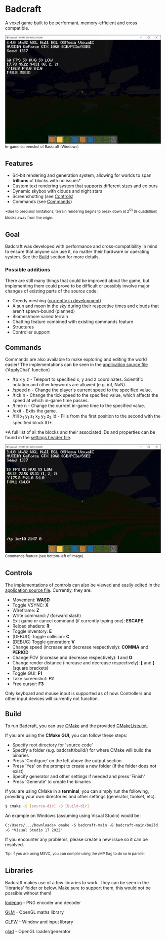 # Badcraft
A voxel game built to be performant, memory-efficient and cross compatible.

<img src="markdown/main.png"/>
<sup>In-game screenshot of Badcraft (Windows)</sup>

## Features
- 64-bit rendering and generation system, allowing for worlds to span **trillions** of blocks with no issues*
- Custom text rendering system that supports different sizes and colours
- Dynamic skybox with clouds and night stars
- Screenshotting (see [Controls](https://github.com/mahdialmusaad/badcraft/tree/main?tab=readme-ov-file#controls))
- Commands (see [Commands](https://github.com/mahdialmusaad/badcraft/tree/main?tab=readme-ov-file#commands))

<sup>\*Due to precision limitations, terrain rendering begins to break down at 2<sup>53</sup> (9 quadrillion) blocks away from the origin.</sup>

## Goal
Badcraft was developed with performance and cross-compatibility in mind to ensure that anyone can use it, no matter their hardware or operating system.
See the [Build](ttps://github.com/mahdialmusaad/badcraft/tree/main?tab=readme-ov-file#build) section for more details.

### Possible additions
There are still many things that could be improved about the game, but implementing them could prove to be difficult or possibly involve major changes of existing parts of the source code:
- Greedy meshing ([currently in development](https://github.com/mahdialmusaad/badcraft/blob/main/src/World/Chunk.cpp))
- A sun and moon in the sky during their respective times and clouds that aren't spawn-bound (planned)
- Biomes/more varied terrain
- Chatting feature combined with existing commands feature
- Structures
- Controller support

## Commands
Commands are also available to make exploring and editing the world easier! The implementations can be seen in the [application source file](https://github.com/mahdialmusaad/badcraft/blob/main/src/Utility/Application.cpp) ('ApplyChat' function)
- /tp x y z - Teleport to specified x, y and z coordinates. Scientific notation and other keywords are allowed (e.g. inf, NaN).
- /speed n - Change the player's current speed to the specified value.
- /tick n - Change the tick speed to the specified value, which affects the speed at which in-game time passes.
- /time n - Change the current in-game time to the specified value.
- /exit - Exits the game.
- /fill x<sub>1</sub> y<sub>1</sub> z<sub>1</sub>  x<sub>2</sub> y<sub>2</sub> z<sub>2</sub> id - Fills from the first position to the second with the specified block ID*

\*A full list of all the blocks and their associated IDs and properties can be found in the [settings header file](https://github.com/mahdialmusaad/badcraft/blob/main/src/World/Generation/Settings.hpp).

<img src="markdown/cmd.png"></img>
<sup>Commands feature (see bottom-left of image)</sup>

## Controls
The implementations of controls can also be viewed and easily edited in the [application source file](https://github.com/mahdialmusaad/badcraft/blob/main/src/Utility/Application.cpp). Currently, they are:
- Movement: **WASD**
- Toggle VSYNC: **X**
- Wireframe: **Z**
- Write command: **/** (forward slash)
- Exit game or cancel command (if currently typing one): **ESCAPE**
- Reload shaders: **R**
- Toggle inventory: **E**
- (DEBUG) Toggle collision: **C**
- (DEBUG) Toggle generation: **V**
- Change speed (increase and decrease respectively): **COMMA** and **PERIOD**
- Change FOV (increase and decrease respectively): **I** and **O**
- Change render distance (increase and decrease respectively): **[** and **]** (square brackets)
- Toggle GUI: **F1**
- Take screenshot: **F2**
- Free cursor: **F3**

Only keyboard and mouse input is supported as of now. Controllers and other input devices will currently not function.

## Build
To run Badcraft, you can use [CMake](https://cmake.org/) and the provided [CMakeLists.txt](https://github.com/mahdialmusaad/badcraft/blob/main/CMakeLists.txt).

If you are using the **CMake GUI**, you can follow these steps:
- Specify root directory for 'source code'
- Specify a folder (e.g. badcraft/build/) for where CMake will build the binaries
- Press 'Configure' on the left above the output section
- Press 'Yes' on the prompt to create a new folder (if the folder does not exist)
- Specify generator and other settings if needed and press 'Finish'
- Press 'Generate' to create the binaries

If you are using CMake in a **terminal**, you can simply run the following, providing your own directories and other settings (generator, toolset, etc).

```bash
$ cmake -S [source-dir] -B [build-dir]
```

An example on Windows (assuming using Visual Studio) would be:

```
C:/Users/.../Downloads> cmake -S badcraft-main -B badcraft-main/build -G "Visual Studio 17 2022"
```

If you encounter any problems, please create a new issue so it can be resolved.

<sup>Tip: If you are using MSVC, you can compile using the /MP flag to do so in parallel.</sup>

## Libraries
Badcraft makes use of a few libraries to work. They can be seen in the 'libraries' folder or below. Make sure to support them, this would not be possible without them!

[lodepng](https://github.com/lvandeve/lodepng) - PNG encoder and decoder

[GLM](https://github.com/icaven/glm) - OpenGL maths library

[GLFW](https://github.com/glfw/glfw) - Window and input library

[glad](https://github.com/Dav1dde/glad) - OpenGL loader/generator
